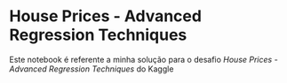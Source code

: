 # House Prices - Advanced Regression Techniques

Este notebook é referente a minha solução para o desafio *House Prices - Advanced Regression Techniques* do Kaggle
